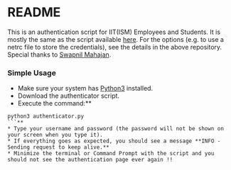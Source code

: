 # README #

This is an authentication script for IIT(ISM) Employees and Students. It is mostly the same as the script available [here](https://github.com/swapnilsm/firewall-auth-py3).
For the options (e.g. to use a netrc file to store the credentials), see the details in the above repository. Special thanks to [Swapnil Mahajan](https://github.com/swapnilsm).

### Simple Usage ###

* Make sure your system has [Python3](https://www.python.org/download/releases/3.0/) installed.
* Download the authenticator script.
* Execute the command:**
```
python3 authenticator.py
```**
* Type your username and password (the password will not be shown on your screen when you type it).
* If everything goes as expected, you should see a message **INFO - Sending request to keep alive.**
* Minimize the terminal or Command Prompt with the script and you should not see the authentication page ever again !!
